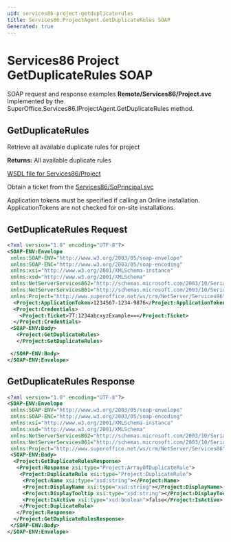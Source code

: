 ```yaml
---
uid: services86-project-getduplicaterules
title: Services86.ProjectAgent.GetDuplicateRules SOAP
Generated: true
---
```


# Services86 Project GetDuplicateRules SOAP

SOAP request and response examples **Remote/Services86/Project.svc**
Implemented by the <see cref="M:SuperOffice.Services86.IProjectAgent.GetDuplicateRules">SuperOffice.Services86.IProjectAgent.GetDuplicateRules</see> method.

## GetDuplicateRules

Retrieve all available duplicate rules for project


**Returns:** All available duplicate rules


[WSDL file for Services86/Project](../Services86-Project.md)

Obtain a ticket from the [Services86/SoPrincipal.svc](../SoPrincipal/SoPrincipal.md)

Application tokens must be specified if calling an Online installation. ApplicationTokens are not checked for on-site installations.

## GetDuplicateRules Request

```xml
<?xml version="1.0" encoding="UTF-8"?>
<SOAP-ENV:Envelope
 xmlns:SOAP-ENV="http://www.w3.org/2003/05/soap-envelope"
 xmlns:SOAP-ENC="http://www.w3.org/2003/05/soap-encoding"
 xmlns:xsi="http://www.w3.org/2001/XMLSchema-instance"
 xmlns:xsd="http://www.w3.org/2001/XMLSchema"
 xmlns:NetServerServices862="http://schemas.microsoft.com/2003/10/Serialization/Arrays"
 xmlns:NetServerServices861="http://schemas.microsoft.com/2003/10/Serialization/"
 xmlns:Project="http://www.superoffice.net/ws/crm/NetServer/Services86">
  <Project:ApplicationToken>1234567-1234-9876</Project:ApplicationToken>
  <Project:Credentials>
    <Project:Ticket>7T:1234abcxyzExample==</Project:Ticket>
  </Project:Credentials>
 <SOAP-ENV:Body>
   <Project:GetDuplicateRules>
   </Project:GetDuplicateRules>

 </SOAP-ENV:Body>
</SOAP-ENV:Envelope>

```


## GetDuplicateRules Response

```xml
<?xml version="1.0" encoding="UTF-8"?>
<SOAP-ENV:Envelope
 xmlns:SOAP-ENV="http://www.w3.org/2003/05/soap-envelope"
 xmlns:SOAP-ENC="http://www.w3.org/2003/05/soap-encoding"
 xmlns:xsi="http://www.w3.org/2001/XMLSchema-instance"
 xmlns:xsd="http://www.w3.org/2001/XMLSchema"
 xmlns:NetServerServices862="http://schemas.microsoft.com/2003/10/Serialization/Arrays"
 xmlns:NetServerServices861="http://schemas.microsoft.com/2003/10/Serialization/"
 xmlns:Project="http://www.superoffice.net/ws/crm/NetServer/Services86">
 <SOAP-ENV:Body>
  <Project:GetDuplicateRulesResponse>
   <Project:Response xsi:type="Project:ArrayOfDuplicateRule">
    <Project:DuplicateRule xsi:type="Project:DuplicateRule">
     <Project:Name xsi:type="xsd:string"></Project:Name>
     <Project:DisplayName xsi:type="xsd:string"></Project:DisplayName>
     <Project:DisplayTooltip xsi:type="xsd:string"></Project:DisplayTooltip>
     <Project:IsActive xsi:type="xsd:boolean">false</Project:IsActive>
    </Project:DuplicateRule>
   </Project:Response>
  </Project:GetDuplicateRulesResponse>
 </SOAP-ENV:Body>
</SOAP-ENV:Envelope>

```

